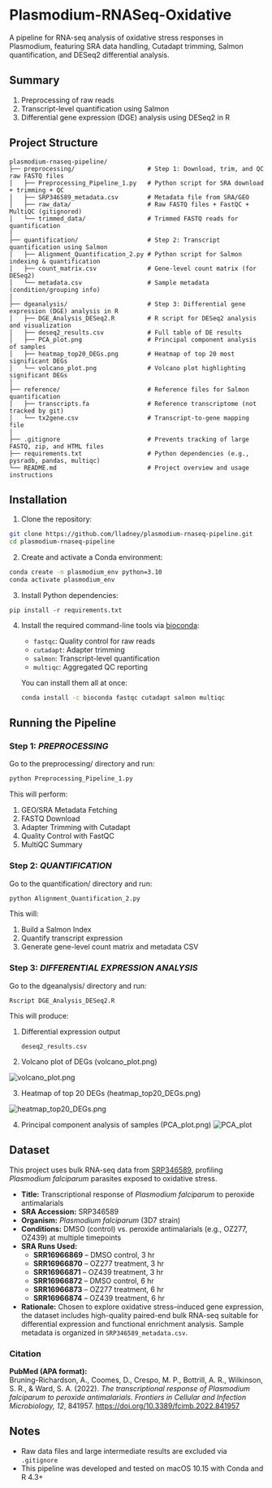 # Plasmodium-RNASeq-Oxidative
A pipeline for RNA-seq analysis of oxidative stress responses in Plasmodium, featuring SRA data handling, Cutadapt trimming, Salmon quantification, and DESeq2 differential analysis.

## Summary
1. Preprocessing of raw reads
2. Transcript-level quantification using Salmon
3. Differential gene expression (DGE) analysis using DESeq2 in R

## Project Structure
```
plasmodium-rnaseq-pipeline/
├── preprocessing/                    # Step 1: Download, trim, and QC raw FASTQ files
│   ├── Preprocessing_Pipeline_1.py   # Python script for SRA download + trimming + QC
│   ├── SRP346589_metadata.csv        # Metadata file from SRA/GEO
│   ├── raw_data/                     # Raw FASTQ files + FastQC + MultiQC (gitignored)
│   └── trimmed_data/                 # Trimmed FASTQ reads for quantification
│
├── quantification/                   # Step 2: Transcript quantification using Salmon
│   ├── Alignment_Quantification_2.py # Python script for Salmon indexing & quantification
│   ├── count_matrix.csv              # Gene-level count matrix (for DESeq2)
│   └── metadata.csv                  # Sample metadata (condition/grouping info)
│
├── dgeanalysis/                      # Step 3: Differential gene expression (DGE) analysis in R
│   ├── DGE_Analysis_DESeq2.R         # R script for DESeq2 analysis and visualization
│   ├── deseq2_results.csv            # Full table of DE results
│   ├── PCA_plot.png                  # Principal component analysis of samples
│   ├── heatmap_top20_DEGs.png        # Heatmap of top 20 most significant DEGs
│   └── volcano_plot.png              # Volcano plot highlighting significant DEGs
│
├── reference/                        # Reference files for Salmon quantification
│   ├── transcripts.fa                # Reference transcriptome (not tracked by git)
│   └── tx2gene.csv                   # Transcript-to-gene mapping file
│
├── .gitignore                        # Prevents tracking of large FASTQ, zip, and HTML files
├── requirements.txt                  # Python dependencies (e.g., pysradb, pandas, multiqc)
└── README.md                         # Project overview and usage instructions
```
## Installation

1. Clone the repository:
```bash
git clone https://github.com/lladney/plasmodium-rnaseq-pipeline.git
cd plasmodium-rnaseq-pipeline
```  

2. Create and activate a Conda environment:
```bash
conda create -n plasmodium_env python=3.10
conda activate plasmodium_env
```

3. Install Python dependencies:
```
pip install -r requirements.txt
```

4. Install the required command-line tools via [bioconda](https://bioconda.github.io/):
   - `fastqc`: Quality control for raw reads
   - `cutadapt`: Adapter trimming
   - `salmon`: Transcript-level quantification
   - `multiqc`: Aggregated QC reporting

   You can install them all at once:
   ```bash
   conda install -c bioconda fastqc cutadapt salmon multiqc

## Running the Pipeline

### Step 1:  *PREPROCESSING*
Go to the preprocessing/ directory and run: 
```python 
python Preprocessing_Pipeline_1.py
```
This will perform: 
1. GEO/SRA Metadata Fetching
2. FASTQ Download
3. Adapter Trimming with Cutadapt
4. Quality Control with FastQC
5. MultiQC Summary

### Step 2:  *QUANTIFICATION*
Go to the quantification/ directory and run:
```python
python Alignment_Quantification_2.py
```
This will: 
1. Build a Salmon Index
2. Quantify transcript expression
3. Generate gene-level count matrix and metadata CSV

### Step 3:  *DIFFERENTIAL EXPRESSION ANALYSIS*
Go to the dgeanalysis/ directory and run:
```
Rscript DGE_Analysis_DESeq2.R
```	
This will produce: 
1. Differential expression output
   
   ```deseq2_results.csv```

2. Volcano plot of DEGs (volcano_plot.png)
   
  ![volcano_plot.png](dgeanalysis/volcano_plot.png)

3. Heatmap of top 20 DEGs (heatmap_top20_DEGs.png)
   
  ![heatmap_top20_DEGs.png](dgeanalysis/heatmap_top20_DEGs.png)
  
4. Principal component analysis of samples (PCA_plot.png) 
  ![PCA_plot](dgeanalysis/PCA_plot.png)

## Dataset

This project uses bulk RNA-seq data from [SRP346589](https://www.ncbi.nlm.nih.gov/sra?term=SRP346589), profiling *Plasmodium falciparum* parasites exposed to oxidative stress.

- **Title:** Transcriptional response of *Plasmodium falciparum* to peroxide antimalarials  
- **SRA Accession:** SRP346589  
- **Organism:** *Plasmodium falciparum* (3D7 strain)  
- **Conditions:** DMSO (control) vs. peroxide antimalarials (e.g., OZ277, OZ439) at multiple timepoints
- **SRA Runs Used:**  
  - **SRR16966869** – DMSO control, 3 hr  
  - **SRR16966870** – OZ277 treatment, 3 hr  
  - **SRR16966871** – OZ439 treatment, 3 hr  
  - **SRR16966872** – DMSO control, 6 hr  
  - **SRR16966873** – OZ277 treatment, 6 hr  
  - **SRR16966874** – OZ439 treatment, 6 hr    
- **Rationale:** Chosen to explore oxidative stress–induced gene expression, the dataset includes high-quality paired-end bulk RNA-seq suitable for differential expression and functional enrichment analysis. Sample metadata is organized in `SRP346589_metadata.csv`.

### Citation

**PubMed (APA format):**  
Bruning-Richardson, A., Coomes, D., Crespo, M. P., Bottrill, A. R., Wilkinson, S. R., & Ward, S. A. (2022). *The transcriptional response of Plasmodium falciparum to peroxide antimalarials*. *Frontiers in Cellular and Infection Microbiology, 12*, 841957. https://doi.org/10.3389/fcimb.2022.841957

## Notes
* Raw data files and large intermediate results are excluded via ```.gitignore```
* This pipeline was developed and tested on macOS 10.15 with Conda and R 4.3+
